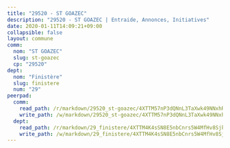 ```yaml
---
title: "29520 - ST GOAZEC"
description: "29520 - ST GOAZEC | Entraide, Annonces, Initiatives"
date: 2020-01-11T14:09:21+09:00
collapsible: false
layout: commune
comm:
  nom: "ST GOAZEC"
  slug: st-goazec
  cp: "29520"
dept:
  nom: "Finistère"
  slug: finistere
  num: "29"
peerpad:
  comm:
    read_path: /r/markdown/29520_st-goazec/4XTTM57nP3dQNnL3TaXwk49NNxhRLZ8o6vaphL1evzMwcHRS1
    write_path: /w/markdown/29520_st-goazec/4XTTM57nP3dQNnL3TaXwk49NNxhRLZ8o6vaphL1evzMwcHRS1-K3TgUaib8woHYVxf84RXBpydAwd7bR2QuiL3S3UbF7koUf38VQEwWTnPafRcF2bDSKNwA46LXvfPXgmDr4U5y7gK7NbPDaTGbRNKBvcQD759vsRsWpR8Xot21spRX23J67vE9hhT
  dept:
    read_path: /r/markdown/29_finistere/4XTTM4K4sSN8E5nbCnrs5W4MfHv8SjkZXZkMiZwJKZCUFreuC
    write_path: /w/markdown/29_finistere/4XTTM4K4sSN8E5nbCnrs5W4MfHv8SjkZXZkMiZwJKZCUFreuC-K3TgUmttHvLKDBu5vxQ3oPzTia91UxXiaB3vEFjsHJiDiJD9aQfr6ibvcPa75Eo3oX7ob78s9tVxCKrtPM9bLAmDziVCSFjEgZbp3rqL8Ji8Q5aZhxfTcqkGX75WxHS6TQxtiQQ6
---
```


